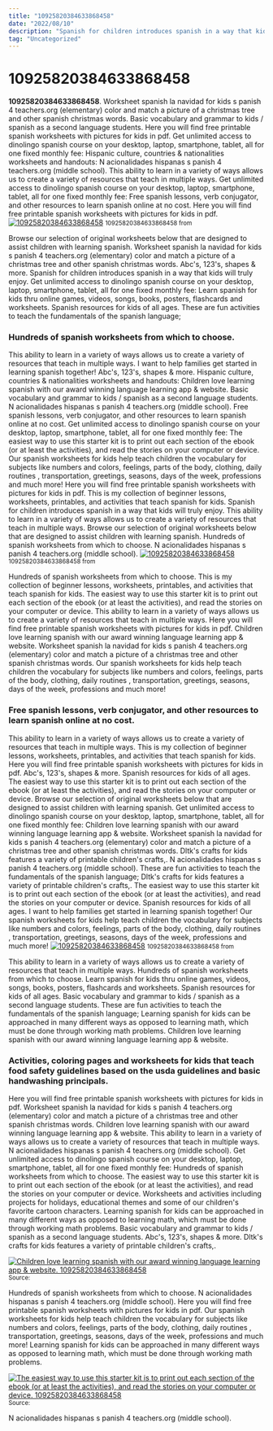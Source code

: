 ```yaml
---
title: "10925820384633868458"
date: "2022/08/10"
description: "Spanish for children introduces spanish in a way that kids will truly enjoy."
tag: "Uncategorized"
---
```


# 10925820384633868458
**10925820384633868458**. Worksheet spanish la navidad for kids s panish 4 teachers.org (elementary) color and match a picture of a christmas tree and other spanish christmas words. Basic vocabulary and grammar to kids / spanish as a second language students. Here you will find free printable spanish worksheets with pictures for kids in pdf. Get unlimited access to dinolingo spanish course on your desktop, laptop, smartphone, tablet, all for one fixed monthly fee: Hispanic culture, countries &amp; nationalities worksheets and handouts:
N acionalidades hispanas s panish 4 teachers.org (middle school). This ability to learn in a variety of ways allows us to create a variety of resources that teach in multiple ways. Get unlimited access to dinolingo spanish course on your desktop, laptop, smartphone, tablet, all for one fixed monthly fee: Free spanish lessons, verb conjugator, and other resources to learn spanish online at no cost. Here you will find free printable spanish worksheets with pictures for kids in pdf.
[![10925820384633868458](14121189 "10925820384633868458")](14121189)
<small>10925820384633868458 from </small>

Browse our selection of original worksheets below that are designed to assist children with learning spanish. Worksheet spanish la navidad for kids s panish 4 teachers.org (elementary) color and match a picture of a christmas tree and other spanish christmas words. Abc&#039;s, 123&#039;s, shapes &amp; more. Spanish for children introduces spanish in a way that kids will truly enjoy. Get unlimited access to dinolingo spanish course on your desktop, laptop, smartphone, tablet, all for one fixed monthly fee: Learn spanish for kids thru online games, videos, songs, books, posters, flashcards and worksheets. Spanish resources for kids of all ages. These are fun activities to teach the fundamentals of the spanish language;

### Hundreds of spanish worksheets from which to choose.
This ability to learn in a variety of ways allows us to create a variety of resources that teach in multiple ways. I want to help families get started in learning spanish together! Abc&#039;s, 123&#039;s, shapes &amp; more. Hispanic culture, countries &amp; nationalities worksheets and handouts: Children love learning spanish with our award winning language learning app &amp; website. Basic vocabulary and grammar to kids / spanish as a second language students. N acionalidades hispanas s panish 4 teachers.org (middle school). Free spanish lessons, verb conjugator, and other resources to learn spanish online at no cost. Get unlimited access to dinolingo spanish course on your desktop, laptop, smartphone, tablet, all for one fixed monthly fee: The easiest way to use this starter kit is to print out each section of the ebook (or at least the activities), and read the stories on your computer or device. Our spanish worksheets for kids help teach children the vocabulary for subjects like numbers and colors, feelings, parts of the body, clothing, daily routines , transportation, greetings, seasons, days of the week, professions and much more! Here you will find free printable spanish worksheets with pictures for kids in pdf. This is my collection of beginner lessons, worksheets, printables, and activities that teach spanish for kids.
Spanish for children introduces spanish in a way that kids will truly enjoy. This ability to learn in a variety of ways allows us to create a variety of resources that teach in multiple ways. Browse our selection of original worksheets below that are designed to assist children with learning spanish. Hundreds of spanish worksheets from which to choose. N acionalidades hispanas s panish 4 teachers.org (middle school).
[![10925820384633868458](14121189 "10925820384633868458")](14121189)
<small>10925820384633868458 from </small>

Hundreds of spanish worksheets from which to choose. This is my collection of beginner lessons, worksheets, printables, and activities that teach spanish for kids. The easiest way to use this starter kit is to print out each section of the ebook (or at least the activities), and read the stories on your computer or device. This ability to learn in a variety of ways allows us to create a variety of resources that teach in multiple ways. Here you will find free printable spanish worksheets with pictures for kids in pdf. Children love learning spanish with our award winning language learning app &amp; website. Worksheet spanish la navidad for kids s panish 4 teachers.org (elementary) color and match a picture of a christmas tree and other spanish christmas words. Our spanish worksheets for kids help teach children the vocabulary for subjects like numbers and colors, feelings, parts of the body, clothing, daily routines , transportation, greetings, seasons, days of the week, professions and much more!

### Free spanish lessons, verb conjugator, and other resources to learn spanish online at no cost.
This ability to learn in a variety of ways allows us to create a variety of resources that teach in multiple ways. This is my collection of beginner lessons, worksheets, printables, and activities that teach spanish for kids. Here you will find free printable spanish worksheets with pictures for kids in pdf. Abc&#039;s, 123&#039;s, shapes &amp; more. Spanish resources for kids of all ages. The easiest way to use this starter kit is to print out each section of the ebook (or at least the activities), and read the stories on your computer or device. Browse our selection of original worksheets below that are designed to assist children with learning spanish. Get unlimited access to dinolingo spanish course on your desktop, laptop, smartphone, tablet, all for one fixed monthly fee: Children love learning spanish with our award winning language learning app &amp; website. Worksheet spanish la navidad for kids s panish 4 teachers.org (elementary) color and match a picture of a christmas tree and other spanish christmas words. Dltk&#039;s crafts for kids features a variety of printable children&#039;s crafts,. N acionalidades hispanas s panish 4 teachers.org (middle school). These are fun activities to teach the fundamentals of the spanish language;
Dltk&#039;s crafts for kids features a variety of printable children&#039;s crafts,. The easiest way to use this starter kit is to print out each section of the ebook (or at least the activities), and read the stories on your computer or device. Spanish resources for kids of all ages. I want to help families get started in learning spanish together! Our spanish worksheets for kids help teach children the vocabulary for subjects like numbers and colors, feelings, parts of the body, clothing, daily routines , transportation, greetings, seasons, days of the week, professions and much more!
[![10925820384633868458](14121189 "10925820384633868458")](14121189)
<small>10925820384633868458 from </small>

This ability to learn in a variety of ways allows us to create a variety of resources that teach in multiple ways. Hundreds of spanish worksheets from which to choose. Learn spanish for kids thru online games, videos, songs, books, posters, flashcards and worksheets. Spanish resources for kids of all ages. Basic vocabulary and grammar to kids / spanish as a second language students. These are fun activities to teach the fundamentals of the spanish language; Learning spanish for kids can be approached in many different ways as opposed to learning math, which must be done through working math problems. Children love learning spanish with our award winning language learning app &amp; website.

### Activities, coloring pages and worksheets for kids that teach food safety guidelines based on the usda guidelines and basic handwashing principals.
Here you will find free printable spanish worksheets with pictures for kids in pdf. Worksheet spanish la navidad for kids s panish 4 teachers.org (elementary) color and match a picture of a christmas tree and other spanish christmas words. Children love learning spanish with our award winning language learning app &amp; website. This ability to learn in a variety of ways allows us to create a variety of resources that teach in multiple ways. N acionalidades hispanas s panish 4 teachers.org (middle school). Get unlimited access to dinolingo spanish course on your desktop, laptop, smartphone, tablet, all for one fixed monthly fee: Hundreds of spanish worksheets from which to choose. The easiest way to use this starter kit is to print out each section of the ebook (or at least the activities), and read the stories on your computer or device. Worksheets and activities including projects for holidays, educational themes and some of our children&#039;s favorite cartoon characters. Learning spanish for kids can be approached in many different ways as opposed to learning math, which must be done through working math problems. Basic vocabulary and grammar to kids / spanish as a second language students. Abc&#039;s, 123&#039;s, shapes &amp; more. Dltk&#039;s crafts for kids features a variety of printable children&#039;s crafts,.


[![Children love learning spanish with our award winning language learning app &amp; website. 10925820384633868458](10126593944994477175 "10925820384633868458")](14121189)
<small>Source: </small>

Hundreds of spanish worksheets from which to choose. N acionalidades hispanas s panish 4 teachers.org (middle school). Here you will find free printable spanish worksheets with pictures for kids in pdf. Our spanish worksheets for kids help teach children the vocabulary for subjects like numbers and colors, feelings, parts of the body, clothing, daily routines , transportation, greetings, seasons, days of the week, professions and much more! Learning spanish for kids can be approached in many different ways as opposed to learning math, which must be done through working math problems.

[![The easiest way to use this starter kit is to print out each section of the ebook (or at least the activities), and read the stories on your computer or device. 10925820384633868458](10126593944994477175 "10925820384633868458")](14121189)
<small>Source: </small>

N acionalidades hispanas s panish 4 teachers.org (middle school).
